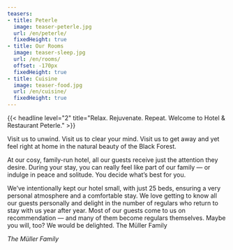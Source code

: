 ```yaml
---
teasers:
- title: Peterle
  image: teaser-peterle.jpg
  url: /en/peterle/
  fixedHeight: true
- title: Our Rooms
  image: teaser-sleep.jpg
  url: /en/rooms/
  offset: -170px
  fixedHeight: true
- title: Cuisine
  image: teaser-food.jpg
  url: /en/cuisine/
  fixedHeight: true
---
```


{{< headline level="2" title="Relax. Rejuvenate. Repeat. Welcome to Hotel & Restaurant Peterle." >}}

Visit us to unwind. Visit us to clear your mind. Visit us to get away and yet feel right at home in the natural beauty of the Black Forest.

At our cosy, family-run hotel, all our guests receive just the attention they desire. During your stay, you can really feel like part of our family — or indulge in peace and solitude. You decide what’s best for you.

We’ve intentionally kept our hotel small, with just 25 beds, ensuring a very personal atmosphere and a comfortable stay. We love getting to know all our guests personally and delight in the number of regulars who return to stay with us year after year. Most of our guests come to us on recommendation — and many of them become regulars themselves. Maybe you will, too? We would be delighted.
The Müller Family

*The Müller Family*
